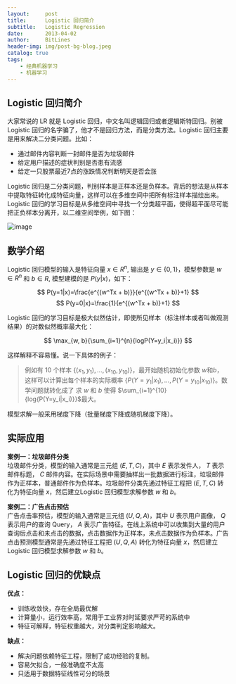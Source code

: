 ```yaml
---
layout:     post
title:      Logistic 回归简介
subtitle:   Logistic Regression
date:       2013-04-02
author:     BitLines
header-img: img/post-bg-blog.jpeg
catalog: true
tags:
    - 经典机器学习
    - 机器学习
---
```


## Logistic 回归简介
大家常说的 LR 就是 Logistic 回归，中文名叫逻辑回归或者逻辑斯特回归。别被 Logistic 回归的名字骗了，他才不是回归方法，而是分类方法。Logistic 回归主要是用来解决二分类问题。比如：
- 通过邮件内容判断一封邮件是否为垃圾邮件
- 给定用户描述的症状判别是否患有流感
- 给定一只股票最近7点的涨跌情况判断明天是否会涨

Logistic 回归是二分类问题，判别样本是正样本还是负样本。背后的想法是从样本中提取特征转化成特征向量，这样可以在多维空间中把所有标注样本描绘出来。Logistic 回归的学习目标是从多维空间中寻找一个分类超平面，使得超平面尽可能把正负样本分离开，以二维空间举例，如下图：

![image](https://user-images.githubusercontent.com/80689631/111463676-ccefb500-875a-11eb-8df0-c934abec6d81.png)

## 数学介绍
Logistic 回归模型的输入是特征向量 $x \in R^n$,  输出是 $y \in \{0, 1\}$，模型参数是 $w \in R^n$ 和 $b \in R$, 模型建模的是 $P(y|x)$，如下：

$$ P(y=1|x)=\frac{e^{(w^Tx + b)}}{e^{(w^Tx + b)}+1} $$
$$ P(y=0|x)=\frac{1}{e^{(w^Tx + b)}+1} $$

Logistic 回归的学习目标是极大似然估计，即使所见样本（标注样本或者叫做观测结果）的对数似然概率最大化：

$$ \max_{w, b}{\sum_{i=1}^{n}{logP(Y=y_i|x_i)}} $$


这样解释不容易懂。说一下具体的例子：
> 例如有 10 个样本 $\{(x_1, y_1),..., (x_{10}, y_{10})\}$，最开始随机初始化参数 $w$和$b$，这样可以计算出每个样本的实际概率 $\{P(Y=y_1|x_1),... ,P(Y=y_{10}|x_{10})\}$。数学问题就转化成了 求 $w$ 和 $b$ 使得 $\sum_{i=1}^{10}{log{P(Y=y_i|x_i)}}$最大。

模型求解一般采用梯度下降（批量梯度下降或随机梯度下降）。

## 实际应用

**案例一：垃圾邮件分类**  
垃圾邮件分类，模型的输入通常是三元组 $(E,T,C)$，其中 $E$ 表示发件人， $T$ 表示邮件标题， $C$ 邮件内容。在实际场景中需要抽样出一批数据进行标注，垃圾邮件作为正样本，普通邮件作为负样本。垃圾邮件分类先通过特征工程把 $(E,T,C)$ 转化为特征向量 $x$，然后建立Logistic 回归模型求解参数 $w$ 和 $b$。

**案例二：广告点击预估**  
广告点击率预估，模型的输入通常是三元组 $(U,Q,A)$，其中 $U$ 表示用户画像， $Q$ 表示用户的查询 Query， $A$ 表示广告特征。在线上系统中可以收集到大量的用户查询后点击和未点击的数据，点击数据作为正样本，未点击数据作为负样本。广告点击预测模型通常是先通过特征工程把 $(U,Q,A)$ 转化为特征向量 $x$，然后建立Logistic 回归模型求解参数 $w$ 和 $b$。

## Logistic 回归的优缺点

**优点：**
- 训练收敛快，存在全局最优解
- 计算量小，运行效率高，常用于工业界对时延要求严苛的系统中
- 特征可解释，特征权重越大，对分类判定影响越大。

**缺点：**
- 解决问题依赖特征工程，限制了成功经验的复制。
- 容易欠拟合，一般准确度不太高
- 只适用于数据特征线性可分的场景